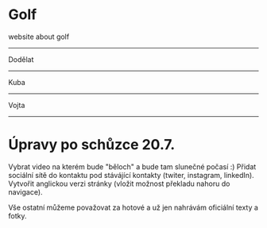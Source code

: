 # Golf
website about golf 

***************
Dodělat
***************
Kuba

**************
Vojta

**************************************************

# Úpravy po schůzce 20.7.
Vybrat video na kterém bude "běloch" a bude tam slunečné počasí :)
Přidat sociální sítě do kontaktu pod stávájící kontakty (twiter, instagram, linkedIn).
Vytvořit anglickou verzi stránky (vložit možnost překladu nahoru do navigace).

Vše ostatní můžeme považovat za hotové a už jen nahrávám oficiální texty a fotky.
